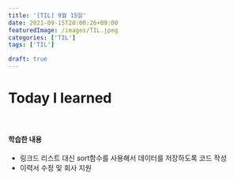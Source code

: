 ```yaml
---
title: '[TIL] 9월 15일'
date: 2021-09-15T20:00:26+09:00
featuredImage: /images/TIL.jpeg
categories: ['TIL']
tags: ['TIL']

draft: true
---
```


# Today I learned

<br>

<!--more-->

#### 학습한 내용

- 링크드 리스트 대신 sort함수를 사용해서 데이터를 저장하도록 코드 작성
- 이력서 수정 및 회사 지원
